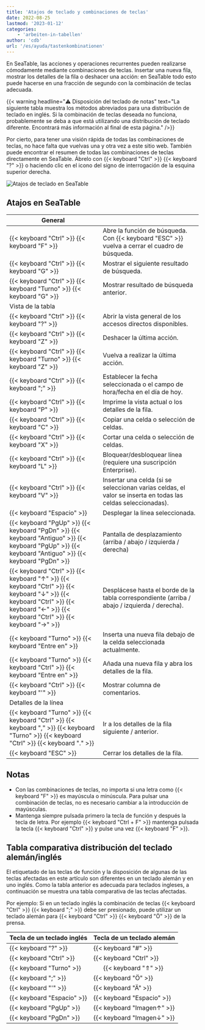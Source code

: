 ```yaml
---
title: 'Atajos de teclado y combinaciones de teclas'
date: 2022-08-25
lastmod: '2023-01-12'
categories:
    - 'arbeiten-in-tabellen'
author: 'cdb'
url: '/es/ayuda/tastenkombinationen'
---
```


En SeaTable, las acciones y operaciones recurrentes pueden realizarse cómodamente mediante combinaciones de teclas. Insertar una nueva fila, mostrar los detalles de la fila o deshacer una acción: en SeaTable todo esto puede hacerse en una fracción de segundo con la combinación de teclas adecuada.

{{< warning  headline="⚠️ Disposición del teclado de notas"  text="La siguiente tabla muestra los métodos abreviados para una distribución de teclado en inglés. Si la combinación de teclas deseada no funciona, probablemente se deba a que está utilizando una distribución de teclado diferente. Encontrará más información al final de esta página." />}}

Por cierto, para tener una visión rápida de todas las combinaciones de teclas, no hace falta que vuelvas una y otra vez a este sitio web. También puede encontrar el resumen de todas las combinaciones de teclas directamente en SeaTable. Ábrelo con {{< keyboard "Ctrl" >}} {{< keyboard "?" >}} o haciendo clic en el icono del signo de interrogación de la esquina superior derecha.

![Atajos de teclado en SeaTable](https://seatable.io/wp-content/uploads/2022/08/keyboard-shortcuts.png)

## Atajos en SeaTable

| General                                                                                                                                                                             |                                                                                                              |
| ----------------------------------------------------------------------------------------------------------------------------------------------------------------------------------- | ------------------------------------------------------------------------------------------------------------ |
| {{< keyboard "Ctrl" >}} {{< keyboard "F" >}}                                                                                                                                        | Abre la función de búsqueda. Con {{< keyboard "ESC" >}} vuelva a cerrar el cuadro de búsqueda.               |
| {{< keyboard "Ctrl" >}} {{< keyboard "G" >}}                                                                                                                                        | Mostrar el siguiente resultado de búsqueda.                                                                  |
| {{< keyboard "Ctrl" >}} {{< keyboard "Turno" >}} {{< keyboard "G" >}}                                                                                                               | Mostrar resultado de búsqueda anterior.                                                                      |
| Vista de la tabla                                                                                                                                                                   |                                                                                                              |
| {{< keyboard "Ctrl" >}} {{< keyboard "?" >}}                                                                                                                                        | Abrir la vista general de los accesos directos disponibles.                                                  |
| {{< keyboard "Ctrl" >}} {{< keyboard "Z" >}}                                                                                                                                        | Deshacer la última acción.                                                                                   |
| {{< keyboard "Ctrl" >}} {{< keyboard "Turno" >}} {{< keyboard "Z" >}}                                                                                                               | Vuelva a realizar la última acción.                                                                          |
| {{< keyboard "Ctrl" >}} {{< keyboard ";" >}}                                                                                                                                        | Establecer la fecha seleccionada o el campo de hora/fecha en el día de hoy.                                  |
| {{< keyboard "Ctrl" >}} {{< keyboard "P" >}}                                                                                                                                        | Imprime la vista actual o los detalles de la fila.                                                           |
| {{< keyboard "Ctrl" >}} {{< keyboard "C" >}}                                                                                                                                        | Copiar una celda o selección de celdas.                                                                      |
| {{< keyboard "Ctrl" >}} {{< keyboard "X" >}}                                                                                                                                        | Cortar una celda o selección de celdas.                                                                      |
| {{< keyboard "Ctrl" >}} {{< keyboard "L" >}}                                                                                                                                        | Bloquear/desbloquear línea (requiere una suscripción Enterprise).                                            |
| {{< keyboard "Ctrl" >}} {{< keyboard "V" >}}                                                                                                                                        | Insertar una celda (si se seleccionan varias celdas, el valor se inserta en todas las celdas seleccionadas). |
| {{< keyboard "Espacio" >}}                                                                                                                                                          | Desplegar la línea seleccionada.                                                                             |
| {{< keyboard "PgUp" >}} {{< keyboard "PgDn" >}} {{< keyboard "Antiguo" >}} {{< keyboard "PgUp" >}} {{< keyboard "Antiguo" >}} {{< keyboard "PgDn" >}}                               | Pantalla de desplazamiento (arriba / abajo / izquierda / derecha)                                            |
| {{< keyboard "Ctrl" >}} {{< keyboard "↑" >}} {{< keyboard "Ctrl" >}} {{< keyboard "↓" >}} {{< keyboard "Ctrl" >}} {{< keyboard "←" >}} {{< keyboard "Ctrl" >}} {{< keyboard "→" >}} | Desplácese hasta el borde de la tabla correspondiente (arriba / abajo / izquierda / derecha).                |
| {{< keyboard "Turno" >}} {{< keyboard "Entre en" >}}                                                                                                                                | Inserta una nueva fila debajo de la celda seleccionada actualmente.                                          |
| {{< keyboard "Turno" >}} {{< keyboard "Ctrl" >}} {{< keyboard "Entre en" >}}                                                                                                        | Añada una nueva fila y abra los detalles de la fila.                                                         |
| {{< keyboard "Ctrl" >}} {{< keyboard "'" >}}                                                                                                                                        | Mostrar columna de comentarios.                                                                              |
| Detalles de la línea                                                                                                                                                                |                                                                                                              |
| {{< keyboard "Turno" >}} {{< keyboard "Ctrl" >}} {{< keyboard "," >}} {{< keyboard "Turno" >}} {{< keyboard "Ctrl" >}} {{< keyboard "." >}}                                         | Ir a los detalles de la fila siguiente / anterior.                                                           |
| {{< keyboard "ESC" >}}                                                                                                                                                              | Cerrar los detalles de la fila.                                                                              |

## Notas

- Con las combinaciones de teclas, no importa si una letra como {{< keyboard "F" >}} es mayúscula o minúscula. Para pulsar una combinación de teclas, no es necesario cambiar a la introducción de mayúsculas.
- Mantenga siempre pulsada primero la tecla de función y después la tecla de letra. Por ejemplo {{< keyboard "Ctrl + F" >}} mantenga pulsada la tecla {{< keyboard "Ctrl" >}} y pulse una vez {{< keyboard "F" >}}.

## Tabla comparativa distribución del teclado alemán/inglés

El etiquetado de las teclas de función y la disposición de algunas de las teclas afectadas en este artículo son diferentes en un teclado alemán y en uno inglés. Como la tabla anterior es adecuada para teclados ingleses, a continuación se muestra una tabla comparativa de las teclas afectadas.

Por ejemplo: Si en un teclado inglés la combinación de teclas {{< keyboard "Ctrl" >}} {{< keyboard ";" >}} debe ser presionado, puede utilizar un teclado alemán para {{< keyboard "Ctrl" >}} {{< keyboard "Ö" >}} de la prensa.

| Tecla de un teclado inglés | Tecla de un teclado alemán |
| -------------------------- | -------------------------- |
| {{< keyboard "?" >}}       | {{< keyboard "#" >}}       |
| {{< keyboard "Ctrl" >}}    | {{< keyboard "Ctrl" >}}    |
| {{< keyboard "Turno" >}}   |       {{< keyboard "⇑" >}} |
| {{< keyboard ";" >}}       | {{< keyboard "Ö" >}}       |
| {{< keyboard "'" >}}       | {{< keyboard "Ä" >}}       |
| {{< keyboard "Espacio" >}} | {{< keyboard "Espacio" >}} |
| {{< keyboard "PgUp" >}}    | {{< keyboard "Imagen↑" >}} |
| {{< keyboard "PgDn" >}}    | {{< keyboard "Imagen↓" >}} |
